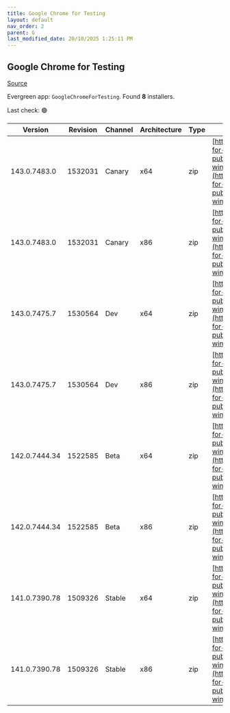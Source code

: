 ```yaml
---
title: Google Chrome for Testing
layout: default
nav_order: 2
parent: G
last_modified_date: 20/10/2025 1:25:11 PM
---
```


## Google Chrome for Testing

[Source](https://googlechromelabs.github.io/chrome-for-testing/)

Evergreen app: `GoogleChromeForTesting`. Found **8** installers.

Last check: 🟢

| Version       | Revision | Channel | Architecture | Type | URI                                                                                                                                                                                            |
| ------------- | -------- | ------- | ------------ | ---- | ---------------------------------------------------------------------------------------------------------------------------------------------------------------------------------------------- |
| 143.0.7483.0  | 1532031  | Canary  | x64          | zip  | [https://storage.googleapis.com/chrome-for-testing-public/143.0.7483.0/win64/chrome-win64.zip](https://storage.googleapis.com/chrome-for-testing-public/143.0.7483.0/win64/chrome-win64.zip)   |
| 143.0.7483.0  | 1532031  | Canary  | x86          | zip  | [https://storage.googleapis.com/chrome-for-testing-public/143.0.7483.0/win32/chrome-win32.zip](https://storage.googleapis.com/chrome-for-testing-public/143.0.7483.0/win32/chrome-win32.zip)   |
| 143.0.7475.7  | 1530564  | Dev     | x64          | zip  | [https://storage.googleapis.com/chrome-for-testing-public/143.0.7475.7/win64/chrome-win64.zip](https://storage.googleapis.com/chrome-for-testing-public/143.0.7475.7/win64/chrome-win64.zip)   |
| 143.0.7475.7  | 1530564  | Dev     | x86          | zip  | [https://storage.googleapis.com/chrome-for-testing-public/143.0.7475.7/win32/chrome-win32.zip](https://storage.googleapis.com/chrome-for-testing-public/143.0.7475.7/win32/chrome-win32.zip)   |
| 142.0.7444.34 | 1522585  | Beta    | x64          | zip  | [https://storage.googleapis.com/chrome-for-testing-public/142.0.7444.34/win64/chrome-win64.zip](https://storage.googleapis.com/chrome-for-testing-public/142.0.7444.34/win64/chrome-win64.zip) |
| 142.0.7444.34 | 1522585  | Beta    | x86          | zip  | [https://storage.googleapis.com/chrome-for-testing-public/142.0.7444.34/win32/chrome-win32.zip](https://storage.googleapis.com/chrome-for-testing-public/142.0.7444.34/win32/chrome-win32.zip) |
| 141.0.7390.78 | 1509326  | Stable  | x64          | zip  | [https://storage.googleapis.com/chrome-for-testing-public/141.0.7390.78/win64/chrome-win64.zip](https://storage.googleapis.com/chrome-for-testing-public/141.0.7390.78/win64/chrome-win64.zip) |
| 141.0.7390.78 | 1509326  | Stable  | x86          | zip  | [https://storage.googleapis.com/chrome-for-testing-public/141.0.7390.78/win32/chrome-win32.zip](https://storage.googleapis.com/chrome-for-testing-public/141.0.7390.78/win32/chrome-win32.zip) |
